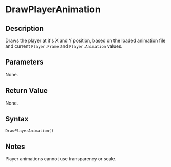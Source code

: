 # DrawPlayerAnimation

## Description
Draws the player at it's X and Y position, based on the loaded animation file and current `Player.Frame` and `Player.Animation` values.

## Parameters
None.

## Return Value
None.

## Syntax
```
DrawPlayerAnimation()
```

## Notes
Player animations cannot use transparency or scale.